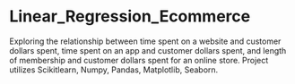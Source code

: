 # Linear_Regression_Ecommerce
Exploring the relationship between time spent on a website and customer dollars spent, time spent on an app and customer dollars spent, and length of membership and customer dollars spent for an online store. Project utilizes Scikitlearn, Numpy, Pandas, Matplotlib, Seaborn.
